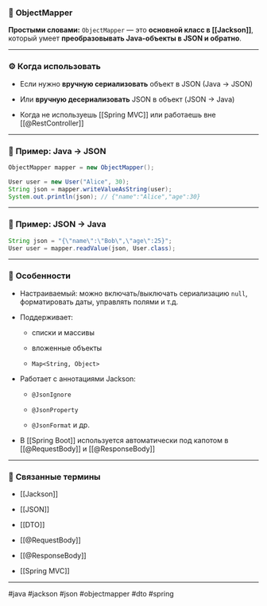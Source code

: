 ### 🧾 **ObjectMapper**

**Простыми словами:** `ObjectMapper` — это **основной класс в [[Jackson]]**, который умеет **преобразовывать Java-объекты в JSON и обратно**.

---

### ⚙️ **Когда использовать**

- Если нужно **вручную сериализовать** объект в JSON (Java → JSON)
    
- Или **вручную десериализовать** JSON в объект (JSON → Java)
    
- Когда не используешь [[Spring MVC]] или работаешь вне [[@RestController]]
    

---

### 📌 **Пример: Java → JSON**

```java
ObjectMapper mapper = new ObjectMapper();

User user = new User("Alice", 30);
String json = mapper.writeValueAsString(user);
System.out.println(json); // {"name":"Alice","age":30}
```

---

### 📌 **Пример: JSON → Java**

```java
String json = "{\"name\":\"Bob\",\"age\":25}";
User user = mapper.readValue(json, User.class);
```

---

### 🧠 **Особенности**

- Настраиваемый: можно включать/выключать сериализацию `null`, форматировать даты, управлять полями и т.д.
    
- Поддерживает:
    
    - списки и массивы
        
    - вложенные объекты
        
    - `Map<String, Object>`
        
- Работает с аннотациями Jackson:
    
    - `@JsonIgnore`
        
    - `@JsonProperty`
        
    - `@JsonFormat` и др.
        
- В [[Spring Boot]] используется автоматически под капотом в [[@RequestBody]] и [[@ResponseBody]]
    

---

### 🔗 **Связанные термины**

- [[Jackson]]
    
- [[JSON]]
    
- [[DTO]]
    
- [[@RequestBody]]
    
- [[@ResponseBody]]
    
- [[Spring MVC]]
    

---

#java #jackson #json #objectmapper #dto #spring